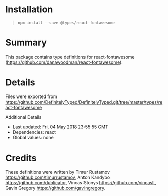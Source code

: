 # Installation
> `npm install --save @types/react-fontawesome`

# Summary
This package contains type definitions for react-fontawesome (https://github.com/danawoodman/react-fontawesome).

# Details
Files were exported from https://github.com/DefinitelyTyped/DefinitelyTyped.git/tree/master/types/react-fontawesome

Additional Details
 * Last updated: Fri, 04 May 2018 23:55:55 GMT
 * Dependencies: react
 * Global values: none

# Credits
These definitions were written by Timur Rustamov <https://github.com/timurrustamov>, Anton Kandybo <https://github.com/dublicator>, Vincas Stonys <https://github.com/vincaslt>, Gavin Gregory <https://github.com/gavingregory>.
